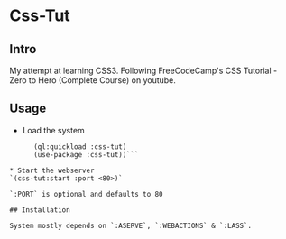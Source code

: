 # Css-Tut

## Intro

My attempt at learning CSS3.
Following FreeCodeCamp's CSS Tutorial - Zero to Hero (Complete Course) on youtube.

## Usage

* Load the system
```(progn 
	  (ql:quickload :css-tut)
	  (use-package :css-tut))```

* Start the webserver
`(css-tut:start :port <80>)`

`:PORT` is optional and defaults to 80

## Installation

System mostly depends on `:ASERVE`, `:WEBACTIONS` & `:LASS`. 
